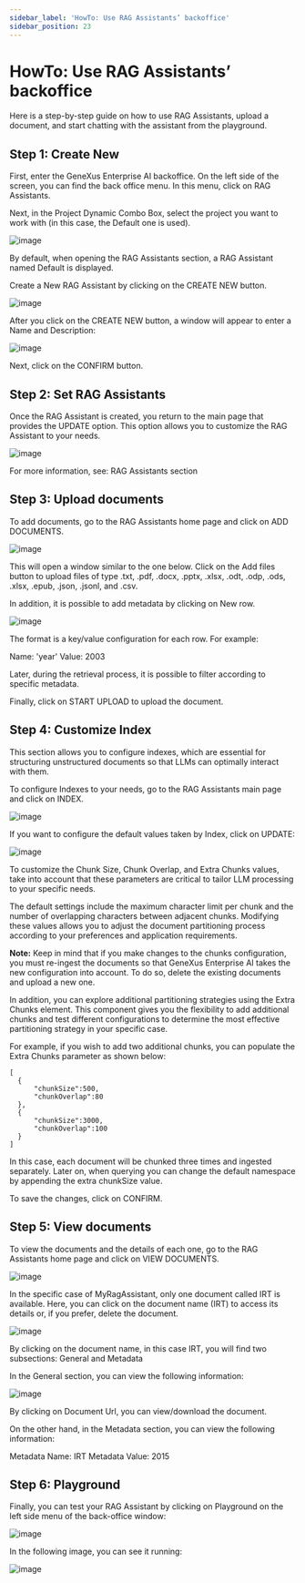```yaml
---
sidebar_label: 'HowTo: Use RAG Assistants’ backoffice'
sidebar_position: 23
---
```

# HowTo: Use RAG Assistants’ backoffice 

Here is a step-by-step guide on how to use RAG Assistants, upload a document, and start chatting with the assistant from the playground.

## Step 1: Create New

First, enter the GeneXus Enterprise AI backoffice. On the left side of the screen, you can find the back office menu. In this menu, click 
on RAG Assistants.

Next, in the Project Dynamic Combo Box, select the project you want to work with (in this case, the Default one is used).

![image](https://github.com/genexus-books/Saia/blob/fc9c844045233f79c3149780365a6100663c642b/saia-docs/assets/images/RAGAssistantsSection7.png?raw=true)

By default, when opening the RAG Assistants section, a RAG Assistant named Default is displayed.

Create a New RAG Assistant by clicking on the CREATE NEW button.

![image](https://github.com/genexus-books/Saia/blob/fc9c844045233f79c3149780365a6100663c642b/saia-docs/assets/images/RAGAssistantsSection8.png?raw=true)

After you click on the CREATE NEW button, a window will appear to enter a Name and Description:

![image](https://github.com/genexus-books/Saia/blob/fc9c844045233f79c3149780365a6100663c642b/saia-docs/assets/images/RAGAssistantsSection9.png?raw=true)

Next, click on the CONFIRM button.

## Step 2: Set RAG Assistants

Once the RAG Assistant is created, you return to the main page that provides the UPDATE option. This option allows you to customize the RAG 
Assistant to your needs.

![image](https://github.com/genexus-books/Saia/blob/fc9c844045233f79c3149780365a6100663c642b/saia-docs/assets/images/RAGAssistantsSection10.png?raw=true)

For more information, see: RAG Assistants section

## Step 3: Upload documents

To add documents, go to the RAG Assistants home page and click on ADD DOCUMENTS.

![image](https://github.com/genexus-books/Saia/blob/fc9c844045233f79c3149780365a6100663c642b/saia-docs/assets/images/RAGAssistantsSection11.png?raw=true)

This will open a window similar to the one below. Click on the Add files button to upload files of type .txt, .pdf, .docx, .pptx, .xlsx, 
.odt, .odp, .ods, .xlsx, .epub, .json, .jsonl, and .csv.

In addition, it is possible to add metadata by clicking on New row.

![image](https://github.com/genexus-books/Saia/blob/fc9c844045233f79c3149780365a6100663c642b/saia-docs/assets/images/RAGAssistantsSection12.png?raw=true)

The format is a key/value configuration for each row. For example:

Name: 'year'
Value: 2003

Later, during the retrieval process, it is possible to filter according to specific metadata.

Finally, click on START UPLOAD to upload the document.

## Step 4: Customize Index
This section allows you to configure indexes, which are essential for structuring unstructured documents so that LLMs can optimally 
interact with them.

To configure Indexes to your needs, go to the RAG Assistants main page and click on INDEX.

![image](https://github.com/genexus-books/Saia/blob/fc9c844045233f79c3149780365a6100663c642b/saia-docs/assets/images/RAGAssistantsSection13.png?raw=true)

If you want to configure the default values taken by Index, click on UPDATE:

![image](https://github.com/genexus-books/Saia/blob/fc9c844045233f79c3149780365a6100663c642b/saia-docs/assets/images/RAGAssistantsSection14.png?raw=true)

To customize the Chunk Size, Chunk Overlap, and Extra Chunks values, take into account that these parameters are critical to tailor LLM 
processing to your specific needs.

The default settings include the maximum character limit per chunk and the number of overlapping characters between adjacent chunks. 
Modifying these values allows you to adjust the document partitioning process according to your preferences and application
requirements.

**Note:** Keep in mind that if you make changes to the chunks configuration, you must re-ingest the documents so that GeneXus Enterprise AI 
takes the new configuration into account. To do so, delete the existing documents and upload a new one. 

In addition, you can explore additional partitioning strategies using the Extra Chunks element. This component gives you the flexibility to
add additional chunks and test different configurations to determine the most effective partitioning strategy in your specific case.

For example, if you wish to add two additional chunks, you can populate the Extra Chunks parameter as shown below:

```
[
  {
      "chunkSize":500,
      "chunkOverlap":80
  },
  {
      "chunkSize":3000,
      "chunkOverlap":100
  }
]
```

In this case, each document will be chunked three times and ingested separately. Later on, when querying you can change the default 
namespace by appending the extra chunkSize value.

To save the changes, click on CONFIRM.

## Step 5: View documents

To view the documents and the details of each one, go to the RAG Assistants home page and click on VIEW DOCUMENTS.

![image](https://github.com/genexus-books/Saia/blob/fc9c844045233f79c3149780365a6100663c642b/saia-docs/assets/images/RAGAssistantsSection15.png?raw=true)

In the specific case of MyRagAssistant, only one document called IRT is available. Here, you can click on the document name (IRT) to access 
its details or, if you prefer, delete the document.

![image](https://github.com/genexus-books/Saia/blob/fc9c844045233f79c3149780365a6100663c642b/saia-docs/assets/images/RAGAssistantsSection16.png?raw=true)

By clicking on the document name, in this case IRT, you will find two subsections: General and Metadata

In the General section, you can view the following information:

![image](https://github.com/genexus-books/Saia/blob/fc9c844045233f79c3149780365a6100663c642b/saia-docs/assets/images/RAGAssistantsSection17.png?raw=true)

By clicking on Document Url, you can view/download the document.

On the other hand, in the Metadata section, you can view the following information:

Metadata Name: IRT
Metadata Value: 2015

## Step 6: Playground

Finally, you can test your RAG Assistant by clicking on Playground on the left side menu of the back-office window:

![image](https://github.com/genexus-books/Saia/blob/fc9c844045233f79c3149780365a6100663c642b/saia-docs/assets/images/RAGAssistantsSection18.png?raw=true)

In the following image, you can see it running:

![image](https://github.com/genexus-books/Saia/blob/fc9c844045233f79c3149780365a6100663c642b/saia-docs/assets/images/RAGAssistantsSection19.png?raw=true)







